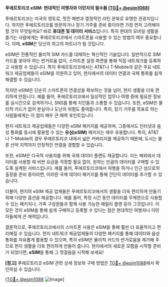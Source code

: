 **푸에르토리코 eSIM: 현대적인 여행자와 이민자의 필수품 [[TG💪+ @esim1088](https://t.me/s/esim1088)]**

푸에르토리코는 미국의 영토로, 멋진 해변과 열정적인 라틴 문화로 유명한 관광지입니다. 하지만 푸에르토리코를 방문하거나 장기 거주를 준비 중이라면 가장 먼저 고려해야 할 것이 무엇일까요? 바로 **휴대폰 및 데이터 서비스**입니다. 특히 현대의 모바일 생활을 즐기는 사람에게는 푸에르토리코에서 스마트폰을 사용할 수 있는 방법이 매우 중요합니다. 이때, **eSIM**은 당신의 최고의 파트너가 될 것입니다.

eSIM은 전통적인 물리적 SIM 카드를 대체하는 혁신적인 기술입니다. 일반적으로 SIM 카드를 꽂아야 하는 번거로움 없이, 스마트폰 설정 화면을 통해 직접 네트워크를 등록하고 사용할 수 있습니다. 특히 푸에르토리코에서는 AT&T나 T-Mobile과 같은 주요 네트워크 제공업체들이 eSIM을 지원하고 있어, 현지에서의 데이터 연결과 국제 통화를 쉽게 해결할 수 있습니다.

하지만 eSIM은 단순히 스마트폰의 연결성을 확보하는 것을 넘어, 현지 생활을 더욱 편리하게 만듭니다. 예를 들어, 푸에르토리코에서 일상적인 업무나 여행 중에 필요한 정보를 실시간으로 검색하거나, SNS를 통해 지인들과 소통할 수 있습니다. 또한, eSIM은 물리적 카드가 없어 분실이나 도난의 위험도 줄여줍니다. 특히, 장기 거주를 목표로 하는 사람들에게는 이 점이 매우 큰 매력 포인트입니다.

현지 네트워크 제공업체들은 다양한 eSIM 패키지를 제공하며, 그중에서도 인터넷과 음성 통화를 동시에 활용할 수 있는 **유심(eSIM)** 패키지는 매우 유용합니다. 특히, AT&T나 T-Mobile의 경우 푸에르토리코 내에서 넓은 커버리지를 제공하기 때문에, 도시는 물론 산악 지역까지 안정적인 연결을 경험할 수 있습니다.

또한, eSIM은 다국적 사용자를 위해 국제 데이터 플랜도 제공합니다. 이는 해외에서 데이터를 사용할 때 비싼 요금을 걱정할 필요 없이, 원하는 만큼의 데이터를 구매할 수 있도록 설계된 서비스입니다. 예를 들어, 푸에르토리코에서 여행을 하거나 인근 섬으로의 출장을 준비 중이라면, 이러한 국제 데이터 패키지를 통해 간단히 데이터를 추가할 수 있습니다.

더불어, 현지의 eSIM 제공 업체들은 푸에르토리코에서의 생활을 더욱 편리하게 만들기 위해 다양한 옵션을 제공합니다. 예를 들어, 특정 시간 동안 데이터를 무제한으로 사용할 수 있는 패키지나, 가족 구성원들과 함께 사용 가능한 패밀리 플랜 등이 그것입니다. 이 모든 것이 eSIM을 통해 쉽게 구매하고 등록할 수 있다는 점은 현대적인 여행자나 이민자들에게 큰 매력입니다.

결론적으로, 푸에르토리코에서의 스마트폰 사용은 eSIM을 통해 훨씬 더 효율적이고 편리해질 수 있습니다. 현지 네트워크 제공업체들의 다양한 패키지를 통해 데이터와 음성 통화를 자유롭게 활용할 수 있으며, 특히 eSIM은 물리적 카드의 번거로움을 제거해 주므로 현지 생활을 더욱 편리하게 만들어 줍니다. 현지에서의 새로운 모험을 시작할 준비가 되었다면, **eSIM**을 통해 그 첫걸음을 시작해 보세요!

**[참고]**
푸에르토리코 eSIM 관련 상세 정보와 구매 방법은 [TG💪+ @esim1088](https://t.me/s/esim1088)에서 확인하실 수 있습니다.

[[TG💪+ @esim1088](https://t.me/s/esim1088) ![Image](https://i.postimg.cc/Y0z9fWf4/image.png)]